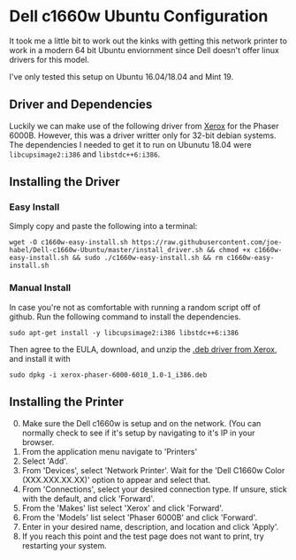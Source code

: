 # Dell c1660w Ubuntu Configuration

It took me a little bit to work out the kinks with getting this network printer to work in a modern 64 bit Ubuntu enviornment since Dell doesn't offer linux drivers for this model.

I've only tested this setup on Ubuntu 16.04/18.04 and Mint 19.

## Driver and Dependencies

Luckily we can make use of the following driver from [Xerox](https://www.support.xerox.com/support/phaser-6000/file-download/engb.html?operatingSystem=linux&fileLanguage=en_GB&contentId=116065&from=downloads&viewArchived=false) for the Phaser 6000B. However, this was a driver writter only for 32-bit debian systems. The dependencies I needed to get it to run on Ubunutu 18.04 were `libcupsimage2:i386` and `libstdc++6:i386`.

## Installing the Driver

### Easy Install

Simply copy and paste the following into a terminal:
```
wget -O c1660w-easy-install.sh https://raw.githubusercontent.com/joe-habel/Dell-c1660w-Ubuntu/master/install_driver.sh && chmod +x c1660w-easy-install.sh && sudo ./c1660w-easy-install.sh && rm c1660w-easy-install.sh
```

### Manual Install

In case you're not as comfortable with running a random script off of github. Run the following command to install the dependencies.

```
sudo apt-get install -y libcupsimage2:i386 libstdc++6:i386
```

Then agree to the EULA, download, and unzip the [.deb driver from Xerox](https://www.support.xerox.com/support/phaser-6000/file-download/engb.html?operatingSystem=linux&fileLanguage=en_GB&contentId=116065&from=downloads&viewArchived=false), and install it with

```
sudo dpkg -i xerox-phaser-6000-6010_1.0-1_i386.deb
```

## Installing the Printer

0) Make sure the Dell c1660w is setup and on the network. (You can normally check to see if it's setup by navigating to it's IP in your browser.
1) From the application menu navigate to 'Printers'
2) Select 'Add'.
3) From 'Devices', select 'Network Printer'. Wait for the 'Dell C1660w Color (XXX.XXX.XX.XX)' option to appear and select that.
4) From 'Connections', select your desired connection type. If unsure, stick with the default, and click 'Forward'.
5) From the 'Makes' list select 'Xerox' and click 'Forward'.
6) From the 'Models' list select 'Phaser 6000B' and click 'Forward'.
7) Enter in your desired name, description, and location and click 'Apply'.
8) If you reach this point and the test page does not want to print, try restarting your system.
